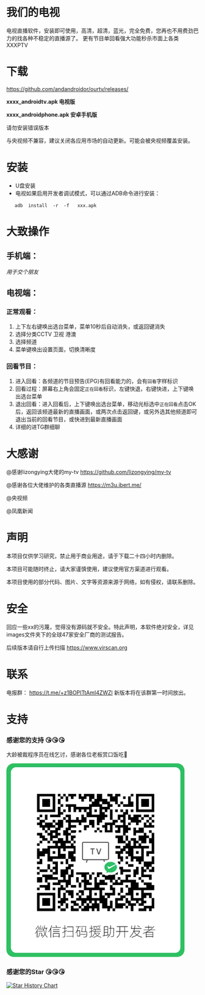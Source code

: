# 我们的电视

电视直播软件，安装即可使用，高清，超清，蓝光，完全免费，您再也不用费劲巴力的找各种不稳定的直播源了。
更有节目单回看强大功能秒杀市面上各类XXXPTV

# 下载

https://github.com/andandroidor/ourtv/releases/

**xxxx_androidtv.apk 电视版**

**xxxx_androidphone.apk 安卓手机版**

请勿安装错误版本

与央视频不兼容，建议关闭各应用市场的自动更新。可能会被央视频覆盖安装。

# 安装

-   U盘安装
-   电视如果启用开发者调试模式，可以通过ADB命令进行安装：

```
   adb  install  -r  -f   xxx.apk
```

# 大致操作

## 手机端：

*用于交个朋友*


## 电视端：

### 正常观看：

1. 上下左右键唤出选台菜单，菜单10秒后自动消失，或返回键消失
2. 选择分类CCTV 卫视 港澳
3. 选择频道
4. 菜单键唤出设置页面，切换清晰度

### 回看节目：

1. 进入回看：各频道的节目预告(EPG)有回看能力的，会有`回看`字样标识
2. 回看过程：屏幕右上角会固定`正在回看`标识，左键快退，右键快进，上下键唤出选台菜单
3. 退出回看：进入回看后，上下键唤出选台菜单，移动光标选中`正在回看`点击OK后，返回该频道最新的直播画面，或两次点击返回键，或另外选其他频道即可退出当前的回看节目，或快进到最新直播画面
4. 详细的进TG群细聊


# 大感谢

@感谢lizongying大佬的my-tv https://github.com/lizongying/my-tv

@感谢各位大佬维护的各类直播源 https://m3u.ibert.me/

@央视频 

@凤凰新闻


# 声明

本项目仅供学习研究，禁止用于商业用途，请于下载二十四小时内删除。

本项目可能随时终止，请大家谨慎使用，建议使用官方渠道进行观看。

本项目使用的部分代码、图片、文字等资源来源于网络，如有侵权，请联系删除。

# 安全

回应一些xx的污蔑，觉得没有源码就不安全。特此声明，本软件绝对安全，详见images文件夹下的全球47家安全厂商的测试报告。

后续版本请自行上传扫描 https://www.virscan.org

# 联系

电报群： https://t.me/+z1BOPITtAmI4ZWZl  新版本将在该群第一时间放出。


# 支持

### 感谢您的支持 😘😘😘

大龄被裁程序员在线乞讨，感谢各位老板赏口饭吃🤕

![qr](./images/qr.png)

### 感谢您的Star 😘😘😘

[![Star History Chart](https://api.star-history.com/svg?repos=andandroidor/ourtv&type=Date)](https://star-history.com/#andandroidor/ourtv&Date)
